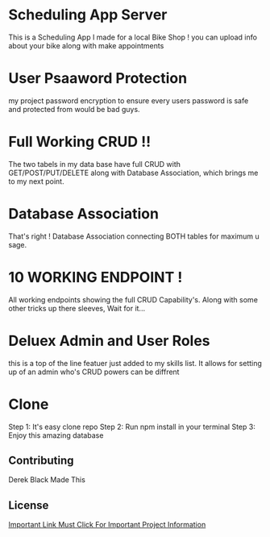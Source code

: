 # Scheduling App Server

This is a Scheduling App I made for a local Bike Shop !
you can upload info about your bike along with make appointments

# User Psaaword Protection 
my project password encryption to ensure every users password is safe and protected
 from would be bad guys.

# Full Working CRUD !!
The two tabels in my data base have full CRUD with GET/POST/PUT/DELETE along with Database Association,
which brings me to my next point.

# Database Association 
That's right ! Database Association connecting BOTH tables for maximum usage.


# 10 WORKING ENDPOINT !
All working endpoints showing the full CRUD Capability's. Along with some other tricks up
there sleeves, Wait for it...

# Deluex Admin and User Roles
this is a top of the line featuer just added to my skills list. It allows for setting up
of an admin who's CRUD powers can be diffrent

# Clone
Step 1: It's easy clone repo
Step 2: Run npm install in your terminal
Step 3: Enjoy this amazing database 


## Contributing
Derek Black Made This

## License
[Important Link Must Click For Important Project Information  ](https://youtu.be/3ggIHfwkIWM)